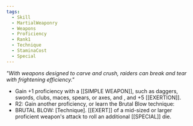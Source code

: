 ```yaml
---
tags:
  - Skill
  - MartialWeaponry
  - Weapons
  - Proficiency
  - Rank1
  - Technique
  - StaminaCost
  - Special
---
```

*"With weapons designed to carve and crush, raiders can break and tear with frightening efficiency."*

- Gain +1 proficiency with a [[SIMPLE WEAPON]], such as daggers, swords, clubs, maces, spears, or axes, and , and +5 [[EXERTION]].
- R2: Gain another proficiency, or learn the Brutal Blow technique:
- BRUTAL BLOW: [Technique]. [[EXERT]] of a mid-sized or larger proficient weapon's attack to roll an additional [[SPECIAL]] die.
